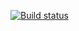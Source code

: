 [![Build status](https://ci.appveyor.com/api/projects/status/hhhndj4wwo68yd8s?svg=true)](https://ci.appveyor.com/project/Strogaia-Anna/clear-functions-lywu0)
